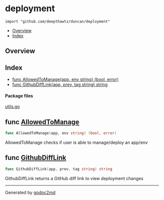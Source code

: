 

# deployment
`import "github.com/deepthawtz/duncan/deployment"`

* [Overview](#pkg-overview)
* [Index](#pkg-index)

## <a name="pkg-overview">Overview</a>



## <a name="pkg-index">Index</a>
* [func AllowedToManage(app, env string) (bool, error)](#AllowedToManage)
* [func GithubDiffLink(app, prev, tag string) string](#GithubDiffLink)


#### <a name="pkg-files">Package files</a>
[utils.go](/src/github.com/deepthawtz/duncan/deployment/utils.go) 





## <a name="AllowedToManage">func</a> [AllowedToManage](/src/target/utils.go?s=235:286#L16)
``` go
func AllowedToManage(app, env string) (bool, error)
```
AllowedToManage checks if user is able to manage/deploy
an app/env



## <a name="GithubDiffLink">func</a> [GithubDiffLink](/src/target/utils.go?s=1141:1190#L53)
``` go
func GithubDiffLink(app, prev, tag string) string
```
GithubDiffLink returns a GitHub diff link to view deployment changes








- - -
Generated by [godoc2md](http://godoc.org/github.com/davecheney/godoc2md)

